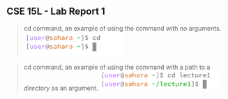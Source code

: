 ## CSE 15L - Lab Report 1 

> cd command, an example of using the command with *no* arguments.
![Image](cd-noargument.PNG)

> cd command, an example of using the command with a path to a *directory* as an argument.
![Image](cd-2.PNG)
